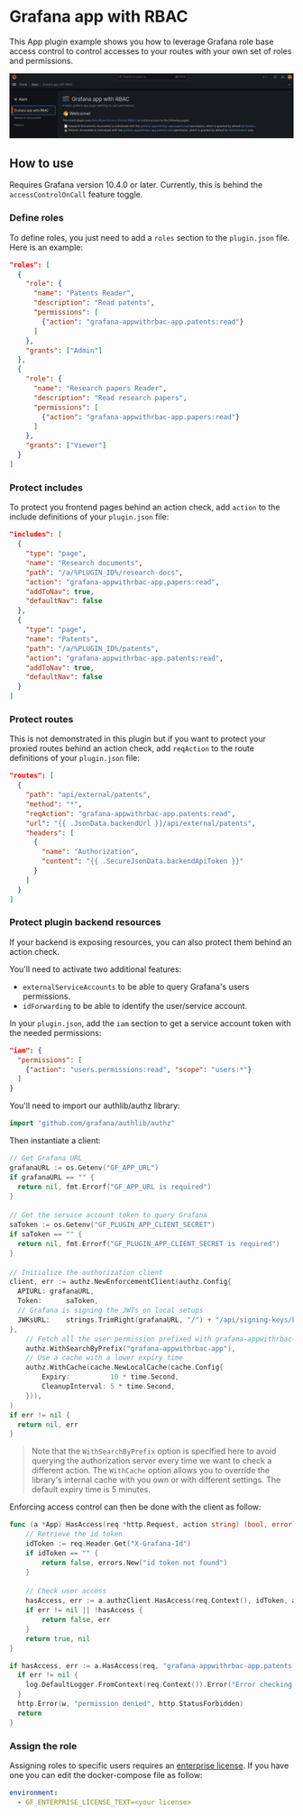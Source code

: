 # Grafana app with RBAC

This App plugin example shows you how to leverage Grafana role base access control to control accesses to your routes with your own set of roles and permissions.

![screenshot](./src/img/showcase.png)

## How to use

Requires Grafana version 10.4.0 or later. Currently, this is behind the `accessControlOnCall` feature toggle.

### Define roles

To define roles, you just need to add a `roles` section to the `plugin.json` file. Here is an example:

```json
"roles": [
  {
    "role": {
      "name": "Patents Reader",
      "description": "Read patents",
      "permissions": [
        {"action": "grafana-appwithrbac-app.patents:read"}
      ]
    },
    "grants": ["Admin"]
  },
  {
    "role": {
      "name": "Research papers Reader",
      "description": "Read research papers",
      "permissions": [
        {"action": "grafana-appwithrbac-app.papers:read"}
      ]
    },
    "grants": ["Viewer"]
  }
]
```

### Protect includes

To protect you frontend pages behind an action check, add `action` to the include definitions of your `plugin.json` file:

```json
"includes": [
  {
    "type": "page",
    "name": "Research documents",
    "path": "/a/%PLUGIN_ID%/research-docs",
    "action": "grafana-appwithrbac-app.papers:read",
    "addToNav": true,
    "defaultNav": false
  },
  {
    "type": "page",
    "name": "Patents",
    "path": "/a/%PLUGIN_ID%/patents",
    "action": "grafana-appwithrbac-app.patents:read",
    "addToNav": true,
    "defaultNav": false
  }
]
```

### Protect routes

This is not demonstrated in this plugin but if you want to protect your proxied routes behind an action check, add `reqAction` to the route definitions of your `plugin.json` file:

```json
"routes": [
  {
    "path": "api/external/patents",
    "method": "*",
    "reqAction": "grafana-appwithrbac-app.patents:read",
    "url": "{{ .JsonData.backendUrl }}/api/external/patents",
    "headers": [
      {
        "name": "Authorization",
        "content": "{{ .SecureJsonData.backendApiToken }}"
      }
    ]
  }
]
```

### Protect plugin backend resources

If your backend is exposing resources, you can also protect them behind an action check.

You'll need to activate two additional features:

- `externalServiceAccounts` to be able to query Grafana's users permissions.
- `idForwarding` to be able to identify the user/service account.

In your `plugin.json`, add the `iam` section to get a service account token with the needed permissions:

```json
"iam": {
  "permissions": [
    {"action": "users.permissions:read", "scope": "users:*"}
  ]
}
```

You'll need to import our authlib/authz library:

```go
import "github.com/grafana/authlib/authz"
```

Then instantiate a client:

```go
// Get Grafana URL
grafanaURL := os.Getenv("GF_APP_URL")
if grafanaURL == "" {
  return nil, fmt.Errorf("GF_APP_URL is required")
}

// Get the service account token to query Grafana
saToken := os.Getenv("GF_PLUGIN_APP_CLIENT_SECRET")
if saToken == "" {
  return nil, fmt.Errorf("GF_PLUGIN_APP_CLIENT_SECRET is required")
}

// Initialize the authorization client
client, err := authz.NewEnforcementClient(authz.Config{
  APIURL: grafanaURL,
  Token:      saToken,
  // Grafana is signing the JWTs on local setups
  JWKsURL:    strings.TrimRight(grafanaURL, "/") + "/api/signing-keys/keys",
}, 
	// Fetch all the user permission prefixed with grafana-appwithrbac-app
	authz.WithSearchByPrefix("grafana-appwithrbac-app"),
	// Use a cache with a lower expiry time
	authz.WithCache(cache.NewLocalCache(cache.Config{
		Expiry:          10 * time.Second,
		CleanupInterval: 5 * time.Second,
	})),
)
if err != nil {
  return nil, err
}
```

> Note that the `WithSearchByPrefix` option is specified here to avoid querying the authorization server every time we want to check a different action.
> The `WithCache` option allows you to override the library's internal cache with you own or with different settings. The default expiry time is 5 minutes.

Enforcing access control can then be done with the client as follow:

```go
func (a *App) HasAccess(req *http.Request, action string) (bool, error) {
	// Retrieve the id token
	idToken := req.Header.Get("X-Grafana-Id")
	if idToken == "" {
		return false, errors.New("id token not found")
	}
  
	// Check user access
	hasAccess, err := a.authzClient.HasAccess(req.Context(), idToken, action)
	if err != nil || !hasAccess {
		return false, err
	}
	return true, nil
}
```

```go
if hasAccess, err := a.HasAccess(req, "grafana-appwithrbac-app.patents:read"); err != nil || !hasAccess {
  if err != nil {
    log.DefaultLogger.FromContext(req.Context()).Error("Error checking access", "error", err)
  }
  http.Error(w, "permission denied", http.StatusForbidden)
  return
}
```

### Assign the role

Assigning roles to specific users requires an [enterprise license](https://grafana.com/docs/grafana/latest/administration/roles-and-permissions/access-control/#role-based-access-control-rbac).
If you have one you can edit the docker-compose file as follow:

```yaml
environment:
  - GF_ENTERPRISE_LICENSE_TEXT=<your license>
```
